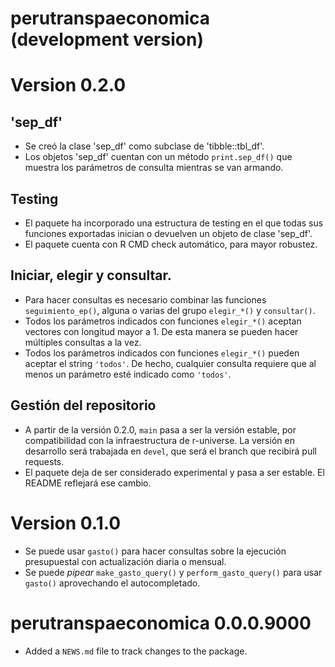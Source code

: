 # perutranspaeconomica (development version)

# Version 0.2.0

## 'sep_df'

- Se creó la clase 'sep_df' como subclase de 'tibble::tbl_df'. 
- Los objetos 'sep_df' cuentan con un método `print.sep_df()` que muestra los parámetros de consulta mientras se van armando.

## Testing

- El paquete ha incorporado una estructura de testing en el que todas sus funciones exportadas inician o devuelven un objeto de clase 'sep_df'.
- El paquete cuenta con R CMD check automático, para mayor robustez.

## Iniciar, elegir y consultar.

- Para hacer consultas es necesario combinar las funciones `seguimiento_ep()`, alguna o varias del grupo `elegir_*()` y `consultar()`.
- Todos los parámetros indicados con funciones `elegir_*()` aceptan vectores con longitud mayor a 1. De esta manera se pueden hacer múltiples consultas a la vez.
- Todos los parámetros indicados con funciones `elegir_*()` pueden aceptar el string `'todos'`. De hecho, cualquier consulta requiere que al menos un parámetro esté indicado como `'todos'`.

## Gestión del repositorio

- A partir de la versión 0.2.0, `main` pasa a ser la versión estable, por compatibilidad con la infraestructura de r-universe. La versión en desarrollo será trabajada en `devel`, que será el branch que recibirá pull requests.
- El paquete deja de ser considerado experimental y pasa a ser estable. El README reflejará ese cambio.

# Version 0.1.0

- Se puede usar `gasto()` para hacer consultas sobre la ejecución presupuestal con actualización diaria o mensual.
- Se puede *pipear* `make_gasto_query()` y `perform_gasto_query()` para usar `gasto()` aprovechando el autocompletado.


# perutranspaeconomica 0.0.0.9000

* Added a `NEWS.md` file to track changes to the package.
